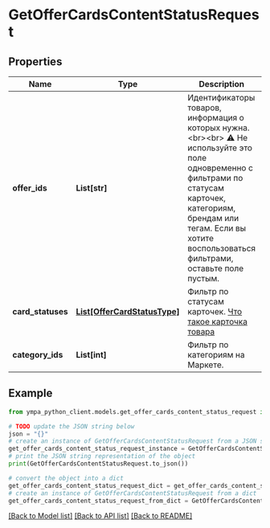 # GetOfferCardsContentStatusRequest


## Properties

Name | Type | Description | Notes
------------ | ------------- | ------------- | -------------
**offer_ids** | **List[str]** | Идентификаторы товаров, информация о которых нужна. &lt;br&gt;&lt;br&gt; ⚠️ Не используйте это поле одновременно с фильтрами по статусам карточек, категориям, брендам или тегам. Если вы хотите воспользоваться фильтрами, оставьте поле пустым.  | [optional] 
**card_statuses** | [**List[OfferCardStatusType]**](OfferCardStatusType.md) | Фильтр по статусам карточек.  [Что такое карточка товара](https://yandex.ru/support/marketplace/assortment/content/index.html)  | [optional] 
**category_ids** | **List[int]** | Фильтр по категориям на Маркете. | [optional] 

## Example

```python
from ympa_python_client.models.get_offer_cards_content_status_request import GetOfferCardsContentStatusRequest

# TODO update the JSON string below
json = "{}"
# create an instance of GetOfferCardsContentStatusRequest from a JSON string
get_offer_cards_content_status_request_instance = GetOfferCardsContentStatusRequest.from_json(json)
# print the JSON string representation of the object
print(GetOfferCardsContentStatusRequest.to_json())

# convert the object into a dict
get_offer_cards_content_status_request_dict = get_offer_cards_content_status_request_instance.to_dict()
# create an instance of GetOfferCardsContentStatusRequest from a dict
get_offer_cards_content_status_request_from_dict = GetOfferCardsContentStatusRequest.from_dict(get_offer_cards_content_status_request_dict)
```
[[Back to Model list]](../README.md#documentation-for-models) [[Back to API list]](../README.md#documentation-for-api-endpoints) [[Back to README]](../README.md)


